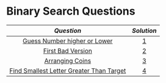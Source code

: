 # Binary Search Questions

|  *Question*  |  _Solution_  |
|  :--:  |  :--:  | 
|[Guess Number higher or Lower](https://leetcode.com/problems/guess-number-higher-or-lower/)|[1](https://github.com/aviralsharma07/DSA-Questions/blob/d9387ada13c6376a158fb4bf97e0179227fc4783/Binary%20Search/Solutions/Guess%20Number%20Higher%20or%20Lower.java)|
|[First Bad Version](https://leetcode.com/problems/first-bad-version/)|[2](https://github.com/aviralsharma07/DSA-Questions/blob/f65ad2cde77f8913b23b5a3b3f00359552c8e075/Binary%20Search/Solutions/First%20Bad%20Version.java)|
|[Arranging Coins](https://leetcode.com/problems/arranging-coins/)|[3](https://github.com/aviralsharma07/DSA-Questions/blob/117671e17aa2f8acdaa85f32bde0fe4ba39f4cc2/Binary%20Search/Solutions/Arranging%20Coins.java)|
|[Find Smallest Letter Greater Than Target](https://leetcode.com/problems/find-smallest-letter-greater-than-target/)|[4](https://github.com/aviralsharma07/DSA-Questions/blob/c16cc6094ba083598c51af815167c1c984c1a56c/Binary%20Search/Solutions/Find%20Smallest%20Letter%20Greater%20Than%20Target.java)|
